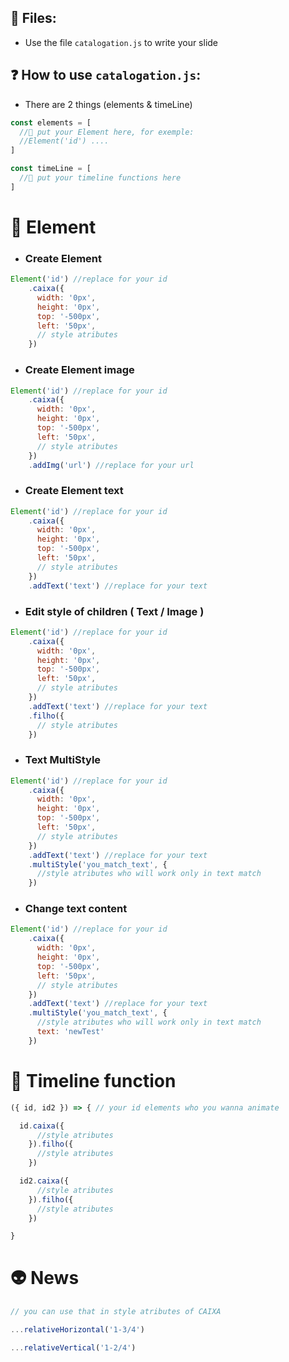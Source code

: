 ## 📁 Files:
- Use the file `catalogation.js` to write your slide

## ❓ How to use `catalogation.js`:

- There are 2 things (elements & timeLine)

```javascript
const elements = [
  //🦃 put your Element here, for exemple:
  //Element('id') ....
]

const timeLine = [
  //🦘 put your timeline functions here
]
```

# 🦃 Element

- ### Create Element 

```javascript
Element('id') //replace for your id
    .caixa({ 
      width: '0px',
      height: '0px',
      top: '-500px',
      left: '50px',
      // style atributes 
    })
```
- ### Create Element **image**
```javascript
Element('id') //replace for your id
    .caixa({ 
      width: '0px',
      height: '0px',
      top: '-500px',
      left: '50px',
      // style atributes 
    })
    .addImg('url') //replace for your url
```

- ### Create Element **text**
```javascript
Element('id') //replace for your id
    .caixa({ 
      width: '0px',
      height: '0px',
      top: '-500px',
      left: '50px',
      // style atributes 
    })
    .addText('text') //replace for your text
```

- ### Edit style of children ( **Text** / **Image** )
```javascript
Element('id') //replace for your id
    .caixa({ 
      width: '0px',
      height: '0px',
      top: '-500px',
      left: '50px',
      // style atributes 
    })
    .addText('text') //replace for your text
    .filho({
      // style atributes 
    })
```

- ### Text MultiStyle
```javascript
Element('id') //replace for your id
    .caixa({ 
      width: '0px',
      height: '0px',
      top: '-500px',
      left: '50px',
      // style atributes 
    })
    .addText('text') //replace for your text
    .multiStyle('you_match_text', {
      //style atributes who will work only in text match
    })
```

- ### Change text content
```javascript
Element('id') //replace for your id
    .caixa({ 
      width: '0px',
      height: '0px',
      top: '-500px',
      left: '50px',
      // style atributes 
    })
    .addText('text') //replace for your text
    .multiStyle('you_match_text', {
      //style atributes who will work only in text match
      text: 'newTest'
    })
```

# 🦘 Timeline function
```javascript
({ id, id2 }) => { // your id elements who you wanna animate

  id.caixa({
      //style atributes
    }).filho({
      //style atributes
    })

  id2.caixa({
      //style atributes
    }).filho({
      //style atributes
    })

}
```



# 👽 News
```javascript
// you can use that in style atributes of CAIXA

...relativeHorizontal('1-3/4')

...relativeVertical('1-2/4')
```
